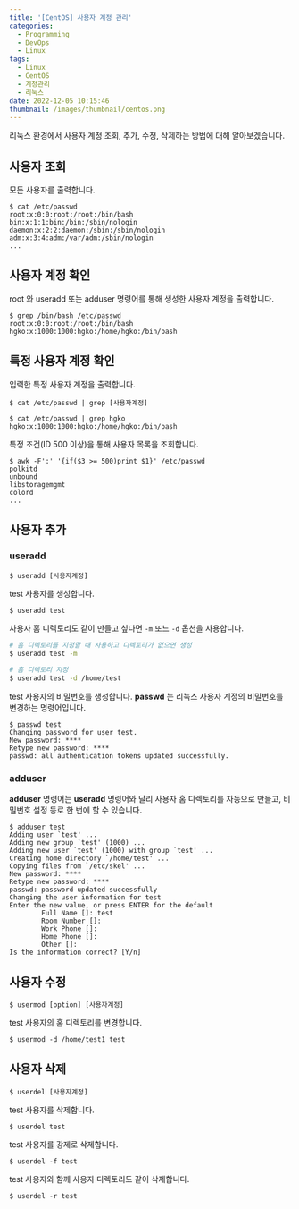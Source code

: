 ```yaml
---
title: '[CentOS] 사용자 계정 관리'
categories:
  - Programming
  - DevOps
  - Linux
tags:
  - Linux
  - CentOS
  - 계정관리
  - 리눅스
date: 2022-12-05 10:15:46
thumbnail: /images/thumbnail/centos.png
---
```


리눅스 환경에서 사용자 계정 조회, 추가, 수정, 삭제하는 방법에 대해 알아보겠습니다.

## 사용자 조회

모든 사용자를 출력합니다.

```shell
$ cat /etc/passwd
root:x:0:0:root:/root:/bin/bash
bin:x:1:1:bin:/bin:/sbin/nologin
daemon:x:2:2:daemon:/sbin:/sbin/nologin
adm:x:3:4:adm:/var/adm:/sbin/nologin
...
```

## 사용자 계정 확인

root 와 useradd 또는 adduser 명령어를 통해 생성한 사용자 계정을 출력합니다.

```shell
$ grep /bin/bash /etc/passwd
root:x:0:0:root:/root:/bin/bash
hgko:x:1000:1000:hgko:/home/hgko:/bin/bash
```

## 특정 사용자 계정 확인

입력한 특정 사용자 계정을 출력합니다.

```shell
$ cat /etc/passwd | grep [사용자계정]
```

```shell
$ cat /etc/passwd | grep hgko
hgko:x:1000:1000:hgko:/home/hgko:/bin/bash
```

특정 조건(ID 500 이상)을 통해 사용자 목록을 조회합니다.

```shell
$ awk -F':' '{if($3 >= 500)print $1}' /etc/passwd
polkitd
unbound
libstoragemgmt
colord
...
```

## 사용자 추가

### useradd

```shell
$ useradd [사용자계정]
```

test 사용자를 생성합니다.

```shell
$ useradd test
```

사용자 홈 디렉토리도 같이 만들고 싶다면 `-m` 또느 `-d` 옵션을 사용합니다.

```bash
# 홈 디렉토리를 지정할 때 사용하고 디렉토리가 없으면 생성
$ useradd test -m

# 홈 디렉토리 지정
$ useradd test -d /home/test
```

test 사용자의 비밀번호를 생성합니다. **passwd** 는 리눅스 사용자 계정의 비밀번호를 변경하는 명령어입니다.

```shell
$ passwd test
Changing password for user test.
New password: ****
Retype new password: ****
passwd: all authentication tokens updated successfully.
```

### adduser

**adduser** 명령어는 **useradd** 명령어와 달리 사용자 홈 디렉토리를 자동으로 만들고, 비밀번호 설정 등로 한 번에 할 수 있습니다.

```shell
$ adduser test
Adding user `test' ...
Adding new group `test' (1000) ...
Adding new user `test' (1000) with group `test' ...
Creating home directory `/home/test' ...
Copying files from `/etc/skel' ...
New password: ****
Retype new password: ****
passwd: password updated successfully
Changing the user information for test
Enter the new value, or press ENTER for the default
        Full Name []: test
        Room Number []:
        Work Phone []:
        Home Phone []:
        Other []:
Is the information correct? [Y/n]
```

## 사용자 수정

```shell
$ usermod [option] [사용자계정]
```

test 사용자의 홈 디렉토리를 변경합니다.

```shell
$ usermod -d /home/test1 test
```

## 사용자 삭제

```shell
$ userdel [사용자계정]
```

test 사용자를 삭제합니다.

```shell
$ userdel test
```

test 사용자를 강제로 삭제합니다.

```shell
$ userdel -f test
```

test 사용자와 함께 사용자 디렉토리도 같이 삭제합니다.

```shell
$ userdel -r test
```

